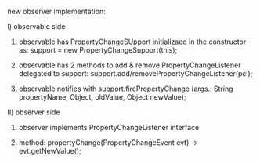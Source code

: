 new observer implementation:

I) observable side

1) observable has PropertyChangeSUpport initializaed in the constructor as:
support = new PropertyChangeSupport(this);

2) observable has 2 methods to add & remove PropertyChangeListener delegated to support:
support.add/removePropertyChangeListener(pcl);

3) observable notifies with support.firePropertyChange
(args.: String propertyName, Object, oldValue, Object newValue);

II) observer side

1) observer implements PropertyChangeListener interface

2) method: propertyChange(PropertyChangeEvent evt) -> evt.getNewValue();